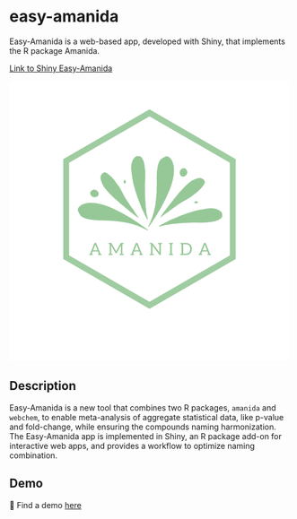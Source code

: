 # easy-amanida

Easy-Amanida is a web-based app, developed with Shiny, that implements the R package Amanida. 

[Link to Shiny Easy-Amanida](http://brui.shinyapps.io/easy-amanida)

![easyamanida_nomdins](WWW/easyamanida_nomdins.png)

## Description

Easy-Amanida is a new tool that combines two R packages, `amanida` and `webchem`, to enable meta-analysis of aggregate statistical data, like p-value and fold-change, while ensuring the compounds naming harmonization. The Easy-Amanida app is implemented in Shiny, an R package add-on for interactive web apps, and provides a workflow to optimize naming combination. 

## Demo

:wave: Find a demo [here](https://www.youtube.com/watch?v=CUpllCfKOuo&list=WL&index=1)
